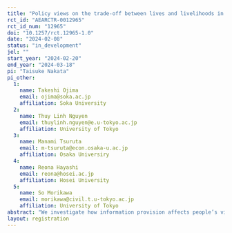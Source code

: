 ```yaml
---
title: "Policy views on the trade-off between lives and livelihoods in a pandemic: Evidence from Japan"
rct_id: "AEARCTR-0012965"
rct_id_num: "12965"
doi: "10.1257/rct.12965-1.0"
date: "2024-02-08"
status: "in_development"
jel: ""
start_year: "2024-02-20"
end_year: "2024-03-18"
pi: "Taisuke Nakata"
pi_other:
  1:
    name: Takeshi Ojima
    email: ojima@soka.ac.jp
    affiliation: Soka University
  2:
    name: Thuy Linh Nguyen
    email: thuylinh.nguyen@e.u-tokyo.ac.jp
    affiliation: University of Tokyo
  3:
    name: Manami Tsuruta
    email: m-tsuruta@econ.osaka-u.ac.jp
    affiliation: Osaka Universiry
  4:
    name: Reona Hayashi
    email: reona@hosei.ac.jp
    affiliation: Hosei University
  5:
    name: So Morikawa
    email: morikawa@civil.t.u-tokyo.ac.jp
    affiliation: University of Tokyo
abstract: "We investigate how information provision affects people’s views on the appropriate trade-offs between lives and livelihoods in the context of the COVID-19 pandemic. Participants are recruited online and randomly assigned to multiple groups. We provide participants with different types of information and then ask questions about the appropriate trade-offs between lives and livelihoods. To shed light on the mechanism, we will also examine how information provision affect people’s perception of the tradeoff as well as their perceptions of the opinions of others."
layout: registration
---
```


